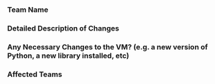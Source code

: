### Team Name

### Detailed Description of Changes

### Any Necessary Changes to the VM? (e.g. a new version of Python, a new library installed, etc)

### Affected Teams
